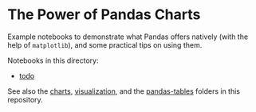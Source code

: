 # The Power of Pandas Charts

Example notebooks to demonstrate what Pandas offers natively (with the help of `matplotlib`),
and some practical tips on using them.

Notebooks in this directory:

 * [todo](https://nbviewer.jupyter.org/github/jhermann/jupyter-by-example/blob/master/pandas-charts/todo.ipynb)

See also the
[charts](https://github.com/jhermann/jupyter-by-example/tree/master/charts),
[visualization](https://github.com/jhermann/jupyter-by-example/tree/master/visualization),
and the
[pandas-tables](https://github.com/jhermann/jupyter-by-example/tree/master/pandas-tables)
folders in this repository.
